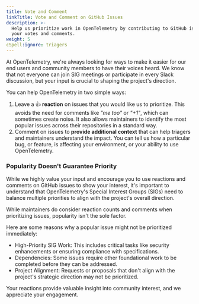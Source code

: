 ```yaml
---
title: Vote and Comment
linkTitle: Vote and Comment on GitHub Issues
description: >-
  Help us prioritize work in OpenTelemetry by contributing to GitHub issues with
  your votes and comments.
weight: 5
cSpell:ignore: triagers
---
```


At OpenTelemetry, we're always looking for ways to make it easier for our end
users and community members to have their voices heard. We know that not
everyone can join SIG meetings or participate in every Slack discussion, but
your input is crucial to shaping the project's direction.

You can help OpenTelemetry in two simple ways:

1. Leave a 👍 **reaction** on issues that you would like us to prioritize. This
   avoids the need for comments like _"me too"_ or _"+1"_, which can sometimes
   create noise. It also allows maintainers to identify the most popular issues
   across their repositories in a standard way.
2. Comment on issues to **provide additional context** that can help triagers
   and maintainers understand the impact. You can tell us how a particular bug,
   or feature, is affecting your environment, or your ability to use
   OpenTelemetry.

### Popularity Doesn't Guarantee Priority

While we highly value your input and encourage you to use reactions and comments
on GitHub issues to show your interest, it's important to understand that
OpenTelemetry's Special Interest Groups (SIGs) need to balance multiple
priorities to align with the project's overall direction.

While maintainers do consider reaction counts and comments when prioritizing
issues, popularity isn't the sole factor.

Here are some reasons why a popular issue might not be prioritized immediately:

- High-Priority SIG Work: This includes critical tasks like security
  enhancements or ensuring compliance with specifications.
- Dependencies: Some issues require other foundational work to be completed
  before they can be addressed.
- Project Alignment: Requests or proposals that don't align with the project's
  strategic direction may not be prioritized.

Your reactions provide valuable insight into community interest, and we
appreciate your engagement.
